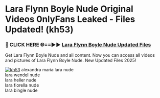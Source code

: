 # Lara Flynn Boyle Nude Original Videos 0nlyFans Leaked - Files Updated! (kh53)

<h3>🔴 CLICK HERE 🌐==►► <a href="https://tinyurl.com/52m3yx9h" rel="nofollow">Lara Flynn Boyle Nude Updated Files</a></h3>

Get Lara Flynn Boyle Nude and all content. Now you can access all videos and pictures of Lara Flynn Boyle Nude. New Updated Files 2025!

[![kh53](https://i.imgur.com/TnHtlc8.gif)](https://tinyurl.com/52m3yx9h)
alexandra maria lara nude<br>
lara wendel nude<br>
lara heller nude<br>
lara fiorella nude<br>
lara bingle nude